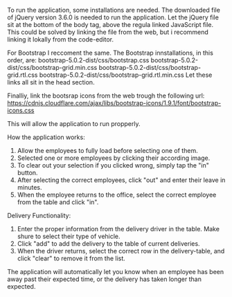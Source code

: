 
To run the application, some installations are needed. 
The downloaded file of jQuery version 3.6.0 is needed to run the application.
Let the jQuery file sit at the bottom of the body tag, above the regula linked JavaScript file.
This could be solved by linking the file from the web, but i recommend linking it lokally from the code-editor.

For Bootstrap I reccoment the same.
The Bootstrap innstallations, in this order, are:
  bootstrap-5.0.2-dist/css/bootstrap.css
  bootstrap-5.0.2-dist/css/bootstrap-grid.min.css
  bootstrap-5.0.2-dist/css/bootstrap-grid.rtl.css
  bootstrap-5.0.2-dist/css/bootstrap-grid.rtl.min.css
Let these links all sit in the head section.

Finalliy, link the bootsrap icons from the web trough the following url:
  https://cdnjs.cloudflare.com/ajax/libs/bootstrap-icons/1.9.1/font/bootstrap-icons.css
  
This will allow the application to run propperly.

How the application works:
1. Allow the employees to fully load before selecting one of them. 
2. Selected one or more employees by clicking their according image.
3. To clear out your selection if you clicked wrong, simply tap the "in" button.
4. After selecting the correct employees, click "out" and enter their leave in minutes.
5. When the employee returns to the office, select the correct employee from the table and click "in".

Delivery Functionality:
1. Enter the proper information from the delivery driver in the table. Make shure to select their type of vehicle.
2. Click "add" to add the delivery to the table of current deliveries. 
3. When the driver returns, select the correct row in the delivery-table, and click "clear" to remove it from the list.

The application will automatically let you know when an employee has been away past their expected time, or the delivery has taken longer than expected.

  
